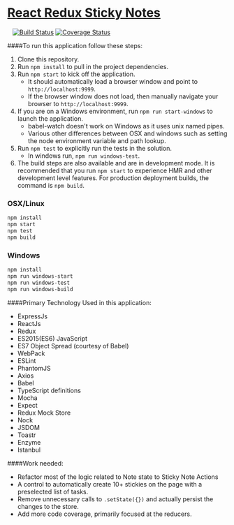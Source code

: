 # <a href='#'>React Redux Sticky Notes</a>

&nbsp;&nbsp; [![Build Status](https://travis-ci.org/oshalygin/ReactReduxStickyNotes.svg?branch=master)](https://travis-ci.org/oshalygin/ReactReduxStickyNotes)
[![Coverage Status](http://coveralls.io/repos/github/oshalygin/ReactReduxStickyNotes/badge.svg?branch=master)](https://coveralls.io/github/oshalygin/ReactReduxStickyNotes?branch=master)



####To run this application follow these steps:
1.  Clone this repository.
2.  Run  `npm install`  to pull in the project dependencies.
3.  Run  `npm start`  to kick off the application.
    * It should automatically load a browser window and point to  `http://localhost:9999`.
    * If the browser window does not load, then manually navigate your browser to  `http://localhost:9999`.
3.  If you are on a Windows environment, run `npm run start-windows` to launch the application.
    * babel-watch doesn't work on Windows as it uses unix named pipes.
    * Various other differences between OSX and windows such as setting the node environment variable and path lookup.
4.  Run `npm test` to explicitly run the tests in the solution.
    * In windows run, `npm run windows-test`.
5.  The build steps are also available and are in development mode. It is recommended that you run `npm start` to experience HMR and other development level features.  For production deployment builds, the command is `npm build`.

### OSX/Linux
```sh
npm install
npm start
npm test
npm build
```

### Windows
```sh
npm install
npm run windows-start
npm run windows-test
npm run windows-build
```

####Primary Technology Used in this application:
* ExpressJs
* ReactJs
* Redux
* ES2015(ES6) JavaScript
* ES7 Object Spread (courtesy of Babel)
* WebPack
* ESLint
* PhantomJS
* Axios
* Babel
* TypeScript definitions
* Mocha
* Expect
* Redux Mock Store
* Nock
* JSDOM
* Toastr
* Enzyme
* Istanbul

####Work needed:
* Refactor most of the logic related to Note state to Sticky Note Actions
* A control to automatically create 10+ stickies on the page with a preselected list of tasks.
* Remove unnecessary calls to `.setState({})` and actually persist the changes to the store.
* Add more code coverage, primarily focused at the reducers.